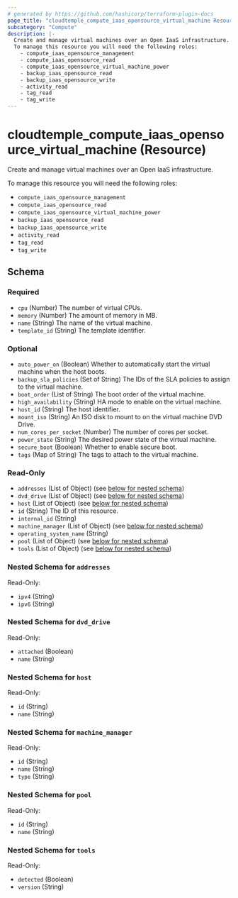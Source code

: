 ```yaml
---
# generated by https://github.com/hashicorp/terraform-plugin-docs
page_title: "cloudtemple_compute_iaas_opensource_virtual_machine Resource - terraform-provider-cloudtemple"
subcategory: "Compute"
description: |-
  Create and manage virtual machines over an Open IaaS infrastructure.
  To manage this resource you will need the following roles:
    - compute_iaas_opensource_management
    - compute_iaas_opensource_read
    - compute_iaas_opensource_virtual_machine_power
    - backup_iaas_opensource_read
    - backup_iaas_opensource_write
    - activity_read
    - tag_read
    - tag_write
---
```


# cloudtemple_compute_iaas_opensource_virtual_machine (Resource)

Create and manage virtual machines over an Open IaaS infrastructure.

To manage this resource you will need the following roles:
  - `compute_iaas_opensource_management`
  - `compute_iaas_opensource_read`
  - `compute_iaas_opensource_virtual_machine_power`
  - `backup_iaas_opensource_read`
  - `backup_iaas_opensource_write`
  - `activity_read`
  - `tag_read`
  - `tag_write`



<!-- schema generated by tfplugindocs -->
## Schema

### Required

- `cpu` (Number) The number of virtual CPUs.
- `memory` (Number) The amount of memory in MB.
- `name` (String) The name of the virtual machine.
- `template_id` (String) The template identifier.

### Optional

- `auto_power_on` (Boolean) Whether to automatically start the virtual machine when the host boots.
- `backup_sla_policies` (Set of String) The IDs of the SLA policies to assign to the virtual machine.
- `boot_order` (List of String) The boot order of the virtual machine.
- `high_availability` (String) HA mode to enable on the virtual machine.
- `host_id` (String) The host identifier.
- `mount_iso` (String) An ISO disk to mount to on the virtual machine DVD Drive.
- `num_cores_per_socket` (Number) The number of cores per socket.
- `power_state` (String) The desired power state of the virtual machine.
- `secure_boot` (Boolean) Whether to enable secure boot.
- `tags` (Map of String) The tags to attach to the virtual machine.

### Read-Only

- `addresses` (List of Object) (see [below for nested schema](#nestedatt--addresses))
- `dvd_drive` (List of Object) (see [below for nested schema](#nestedatt--dvd_drive))
- `host` (List of Object) (see [below for nested schema](#nestedatt--host))
- `id` (String) The ID of this resource.
- `internal_id` (String)
- `machine_manager` (List of Object) (see [below for nested schema](#nestedatt--machine_manager))
- `operating_system_name` (String)
- `pool` (List of Object) (see [below for nested schema](#nestedatt--pool))
- `tools` (List of Object) (see [below for nested schema](#nestedatt--tools))

<a id="nestedatt--addresses"></a>
### Nested Schema for `addresses`

Read-Only:

- `ipv4` (String)
- `ipv6` (String)


<a id="nestedatt--dvd_drive"></a>
### Nested Schema for `dvd_drive`

Read-Only:

- `attached` (Boolean)
- `name` (String)


<a id="nestedatt--host"></a>
### Nested Schema for `host`

Read-Only:

- `id` (String)
- `name` (String)


<a id="nestedatt--machine_manager"></a>
### Nested Schema for `machine_manager`

Read-Only:

- `id` (String)
- `name` (String)
- `type` (String)


<a id="nestedatt--pool"></a>
### Nested Schema for `pool`

Read-Only:

- `id` (String)
- `name` (String)


<a id="nestedatt--tools"></a>
### Nested Schema for `tools`

Read-Only:

- `detected` (Boolean)
- `version` (String)


